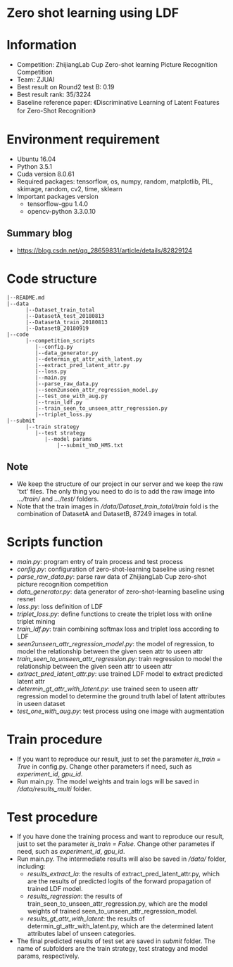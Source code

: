 # Zero shot learning using LDF
# Information
* Competition: ZhijiangLab Cup Zero-shot learning Picture Recognition Competition
* Team: ZJUAI
* Best result on Round2 test B: 0.19
* Best result rank: 35/3224
* Baseline reference paper: 《Discriminative Learning of Latent Features for Zero-Shot Recognition》

# Environment requirement
* Ubuntu 16.04
* Python 3.5.1
* Cuda version 8.0.61
* Required packages: tensorflow, os, numpy, random, matplotlib, PIL, skimage, random, cv2, time, sklearn
* Important packages version
	* tensorflow-gpu 1.4.0 
	* opencv-python 3.3.0.10

## Summary blog
* https://blog.csdn.net/qq_28659831/article/details/82829124

# Code structure
```
|--README.md
|--data
	  |--Dataset_train_total
	  |--DatasetA_test_20180813
	  |--DatasetA_train_20180813
	  |--DatasetB_20180919
|--code
      |--competition_scripts
	  	 |--config.py
	  	 |--data_generator.py
	  	 |--determin_gt_attr_with_latent.py
	  	 |--extract_pred_latent_attr.py
	  	 |--loss.py
	  	 |--main.py
	  	 |--parse_raw_data.py
	  	 |--seen2unseen_attr_regression_model.py
	  	 |--test_one_with_aug.py
	  	 |--train_ldf.py
	  	 |--train_seen_to_unseen_attr_regression.py
	  	 |--triplet_loss.py
|--submit
      |--train strategy
	  	 |--test strategy
	  		|--model params
	  			|--submit_YmD_HMS.txt

```
## Note
* We keep the structure of our project in our server and we keep the raw 'txt' files. The only thing you need to do is to add the raw image into *.../train/* and *.../test/* folders.
* Note that the train images in */data/Dataset_train_total/train* fold is the combination of DatasetA and DatasetB, 87249 images in total.

# Scripts function
* *main.py*: program entry of train process and test process 
* *config.py*: configuration of zero-shot-learning baseline using resnet
* *parse_raw_data.py*: parse raw data of ZhijiangLab Cup zero-shot picture recognition competition
* *data_generator.py*: data generator of zero-shot-learning baseline using resnet
* *loss.py*: loss definition of LDF
* *triplet_loss.py*: define functions to create the triplet loss with online triplet mining
* *train_ldf.py*: train combining softmax loss and triplet loss according to LDF
* *seen2unseen_attr_regression_model.py*: the model of regression, to model the relationship between the given seen attr to useen attr
* *train_seen_to_unseen_attr_regression.py*: train regression to model the relationship between the given seen attr to useen attr
* *extract_pred_latent_attr.py*: use trained LDF model to extract predicted latent attr
* *determin_gt_attr_with_latent.py*: use trained seen to useen attr regression model to determine the ground truth label of latent attributes in useen dataset
* *test_one_with_aug.py*: test process using one image with augmentation

# Train procedure
* If you want to reproduce our result, just to set the parameter *is_train = True* in config.py. Change other parameters if need, such as *experiment_id*, *gpu_id*.
* Run main.py. The model weights and train logs will be saved in */data/results_multi* folder.

# Test procedure
* If you have done the training process and want to reproduce our result, just to set the parameter *is_train = False*. Change other parametes if need, such as *experiment_id*, *gpu_id*.
* Run main.py. The intermediate results will also be saved in */data/* folder, including:
	* *results_extract_la*: the results of extract_pred_latent_attr.py, which are the results of predicted logits of the forward propagation of trained LDF model.
	* *results_regression*: the results of train_seen_to_unseen_attr_regression.py, which are the model weights of trained seen_to_unseen_attr_regression_model.
	* *results_gt_attr_with_latent*: the results of determin_gt_attr_with_latent.py, which are the determined latent attributes label of unseen categories.
* The final predicted results of test set are saved in *submit* folder. The name of subfolders are the train strategy, test strategy and model params, respectively.